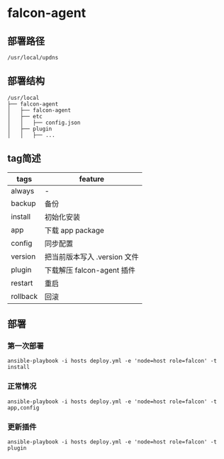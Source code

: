 # falcon-agent

## 部署路径

`/usr/local/updns`

## 部署结构

```
/usr/local
├── falcon-agent
│   ├── falcon-agent
│   ├── etc
│   │   ├── config.json
│   ├── plugin
│   │   ├── ...
```

## tag简述

| tags     | feature                      |
|----------|------------------------------|
| always   | -                            |
| backup   | 备份                         |
| install  | 初始化安装                   |
| app      | 下载 app package             |
| config   | 同步配置                     |
| version  | 把当前版本写入 .version 文件 |
| plugin   | 下载解压 falcon-agent 插件   |
| restart  | 重启                         |
| rollback | 回滚                         |

## 部署

### 第一次部署

```
ansible-playbook -i hosts deploy.yml -e 'node=host role=falcon' -t install
```

### 正常情况

```
ansible-playbook -i hosts deploy.yml -e 'node=host role=falcon' -t app,config
```

### 更新插件

```
ansible-playbook -i hosts deploy.yml -e 'node=host role=falcon' -t plugin
```
